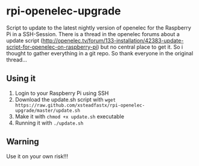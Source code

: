 rpi-openelec-upgrade
====================

Script to update to the latest nightly version of openelec for the Raspberry Pi in a SSH-Session. There is a thread in the openelec forums about a update script (http://openelec.tv/forum/133-installation/42383-update-script-for-openelec-on-raspberry-pi) but no central place to get it. So i thought to gather everything in a git repo. So thank everyone in the original thread...

Using it
--------

1. Login to your Raspberry Pi using SSH
2. Download the update.sh script with `wget https://raw.github.com/xsteadfastx/rpi-openelec-upgrade/master/update.sh`
3. Make it with `chmod +x update.sh` executable
4. Running it with `./update.sh`

Warning
-------

Use it on your own risk!!! 
